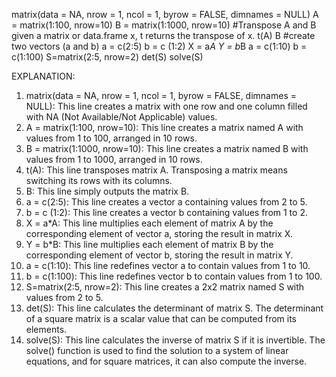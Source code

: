 matrix(data = NA, nrow = 1, ncol = 1, byrow = FALSE, dimnames = NULL)
A = matrix(1:100, nrow=10)
B = matrix(1:1000, nrow=10)
#Transpose A and B  given a matrix or data.frame x, t returns the transpose of x. 
t(A)
B
#create two vectors (a and b)
a = c(2:5) 
b = c (1:2)
X = a*A 
Y = b*B
a = c(1:10) 
b = c(1:100)
S=matrix(2:5, nrow=2)
det(S)
solve(S)


EXPLANATION:

1. matrix(data = NA, nrow = 1, ncol = 1, byrow = FALSE, dimnames = NULL): This line creates a matrix with one row and one column filled with NA (Not Available/Not Applicable) values.
2. A = matrix(1:100, nrow=10): This line creates a matrix named A with values from 1 to 100, arranged in 10 rows.
3. B = matrix(1:1000, nrow=10): This line creates a matrix named B with values from 1 to 1000, arranged in 10 rows.
4. t(A): This line transposes matrix A. Transposing a matrix means switching its rows with its columns.
5. B: This line simply outputs the matrix B.
6. a = c(2:5): This line creates a vector a containing values from 2 to 5.
7. b = c (1:2): This line creates a vector b containing values from 1 to 2.
8. X = a*A: This line multiplies each element of matrix A by the corresponding element of vector a, storing the result in matrix X.
9. Y = b*B: This line multiplies each element of matrix B by the corresponding element of vector b, storing the result in matrix Y.
10. a = c(1:10): This line redefines vector a to contain values from 1 to 10.
11. b = c(1:100): This line redefines vector b to contain values from 1 to 100.
12. S=matrix(2:5, nrow=2): This line creates a 2x2 matrix named S with values from 2 to 5.
13. det(S): This line calculates the determinant of matrix S. The determinant of a square matrix is a scalar value that can be computed from its elements.
14. solve(S): This line calculates the inverse of matrix S if it is invertible. The solve() function is used to find the solution to a system of linear equations, and for square matrices, it can also compute the inverse.
